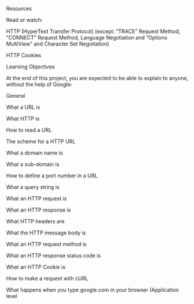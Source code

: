 Resources

Read or watch:



HTTP (HyperText Transfer Protocol) (except: “TRACE” Request Method, “CONNECT” Request Method, Language Negotiation and “Options MultiView” and Character Set Negotiation)

HTTP Cookies

Learning Objectives

At the end of this project, you are expected to be able to explain to anyone, without the help of Google:



General

What a URL is

What HTTP is

How to read a URL

The scheme for a HTTP URL

What a domain name is

What a sub-domain is

How to define a port number in a URL

What a query string is

What an HTTP request is

What an HTTP response is

What HTTP headers are

What the HTTP message body is

What an HTTP request method is

What an HTTP response status code is

What an HTTP Cookie is

How to make a request with cURL

What happens when you type google.com in your browser (Application level